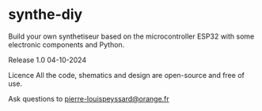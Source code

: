 # synthe-diy
Build your own synthetiseur based on the microcontroller ESP32 with some electronic components and Python.

Release 1.0 04-10-2024

Licence
All the code, shematics and design are open-source and free of use.

Ask questions to pierre-louispeyssard@orange.fr
